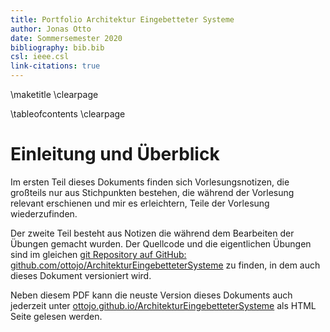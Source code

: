 ```yaml
---
title: Portfolio Architektur Eingebetteter Systeme
author: Jonas Otto
date: Sommersemester 2020
bibliography: bib.bib
csl: ieee.csl
link-citations: true
---
```


\maketitle
\clearpage

\tableofcontents
\clearpage

# Einleitung und Überblick
Im ersten Teil dieses Dokuments finden sich Vorlesungsnotizen, die großteils nur aus Stichpunkten
bestehen, die während der Vorlesung relevant erschienen und mir es erleichtern, Teile der Vorlesung
wiederzufinden.

Der zweite Teil besteht aus Notizen die während dem Bearbeiten der Übungen gemacht wurden.
Der Quellcode und die eigentlichen Übungen sind im gleichen [git Repository auf GitHub: github.com/ottojo/ArchitekturEingebetteterSysteme](https://github.com/ottojo/ArchitekturEingebetteterSysteme) zu finden, in dem auch dieses Dokument versioniert wird.

Neben diesem PDF kann die neuste Version dieses Dokuments auch jederzeit unter
[ottojo.github.io/ArchitekturEingebetteterSysteme](https://ottojo.github.io/ArchitekturEingebetteterSysteme) als HTML Seite gelesen werden.

